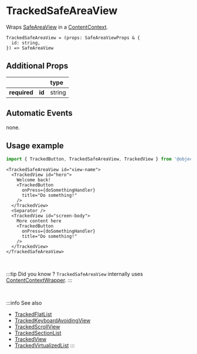 # TrackedSafeAreaView

Wraps [SafeAreaView](https://reactnative.dev/docs/safeareaview) in a [ContentContext](/taxonomy/reference/location-contexts/ContentContext.md).

```tsx
TrackedSafeAreaView = (props: SafeAreaViewProps & {
  id: string,
}) => SafeAreaView
```

## Additional Props
|               |         | type      | 
|:-------------:|:--------|:----------|
| **required**  | **id**  | string    |

## Automatic Events
none.

## Usage example

```jsx
import { TrackedButton, TrackedSafeAreaView, TrackedView } from '@objectiv/tracker-react-native';
```

```tsx
<TrackedSafeAreaView id="view-name">
  <TrackedView id="hero">
    Welcome back!
    <TrackedButton
      onPress={doSomethingHandler}
      title="Do something!"
    />
  </TrackedView>
  <Separator />
  <TrackedView id="screen-body">
    More content here
    <TrackedButton
      onPress={doSomethingHandler}
      title="Do something!"
    />
  </TrackedView>
</TrackedSafeAreaView>
```

<br />

:::tip Did you know ?
`TrackedSafeAreaView` internally uses [ContentContextWrapper](/tracking/react-native/api-reference/locationWrappers/ContentContextWrapper.md).
:::

<br />

:::info See also
- [TrackedFlatList](/tracking/react-native/api-reference/trackedComponents/TrackedFlatList.md)
- [TrackedKeyboardAvoidingView](/tracking/react-native/api-reference/trackedComponents/TrackedKeyboardAvoidingView.md)
- [TrackedScrollView](/tracking/react-native/api-reference/trackedComponents/TrackedScrollView.md)
- [TrackedSectionList](/tracking/react-native/api-reference/trackedComponents/TrackedSectionList.md)
- [TrackedView](/tracking/react-native/api-reference/trackedComponents/TrackedView.md)
- [TrackedVirtualizedList](/tracking/react-native/api-reference/trackedComponents/TrackedVirtualizedList.md)
:::
